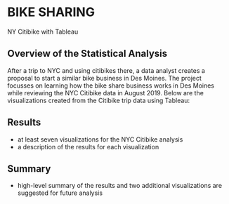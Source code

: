 # BIKE SHARING
NY Citibike with Tableau

## Overview of the Statistical Analysis
After a trip to NYC and using citibikes there, a data analyst creates a proposal to start a similar bike business in Des Moines. The project focusses on learning how the bike share business works in Des Moines while reviewing the NYC Citibike data in August 2019. Below are the visualizations created from the Citibike trip data using Tableau:



## Results
- at least seven visualizations for the NYC Citibike analysis
- a description of the results for each visualization

## Summary
- high-level summary of the results and two additional visualizations are suggested for future analysis
